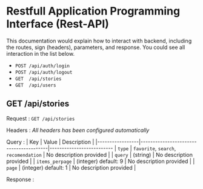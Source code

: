 # Restfull Application Programming Interface (Rest-API)

This documentation would explain how to interact with backend, including the routes, sign (headers), parameters, and response. You could see all interaction in the list below.

- `POST /api/auth/login`
- `POST /api/auth/logout`
- `GET  /api/stories`
- `GET  /api/users`

## GET /api/stories

Request  : `GET /api/stories`

Headers  :
*All headers has been configured automatically*

Query    :
| Key             | Value                                  | Description             |
|-----------------|----------------------------------------|--------------------------
| `type`          | `favorite`, `search`, `recomendation`  | No description provided |
| `query`         | (string)                               | No description provided |
| `items_perpage` | (integer) default: 9                   | No description provided |
| `page`          | (integer) default: 1                   | No description provided |

Response :
```
```
